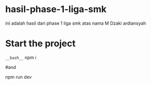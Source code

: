# hasil-phase-1-liga-smk
ini adalah hasil dari phase 1 liga smk atas nama M Dzaki ardiansyah
# Start the project
`__bash__`
npm i

#and

npm run dev
